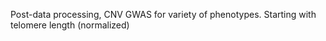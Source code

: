 Post-data processing, CNV GWAS for variety of phenotypes. Starting with telomere length (normalized)
